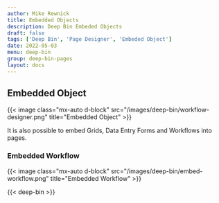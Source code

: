 ```yaml
---
author: Mike Rewnick
title: Embedded Objects
description: Deep Bin Embeded Objects
draft: false
tags: ['Deep Bin', 'Page Designer', 'Embeded Object']
date: 2022-05-03
menu: deep-bin
group: deep-bin-pages
layout: docs
---
```


## Embedded Object

{{< image class="mx-auto d-block"  src="/images/deep-bin/workflow-designer.png" title="Embedded Object" >}}

It is also possible to embed Grids, Data Entry Forms and Workflows into pages.

### Embedded Workflow

{{< image class="mx-auto d-block"  src="/images/deep-bin/embed-workflow.png" title="Embedded Workflow" >}}

{{< deep-bin >}}
